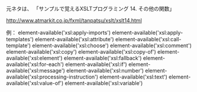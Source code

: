 元ネタは、
「サンプルで覚えるXSLTプログラミング 
14. その他の関数」

http://www.atmarkit.co.jp/fxml/tanpatsu/xslt/xslt14.html

例：
element-available('xsl:apply-imports')
element-available('xsl:apply-templates')
element-available('xsl:attribute')
element-available('xsl:call-template')
element-available('xsl:choose')
element-available('xsl:comment')
element-available('xsl:copy')
element-available('xsl:copy-of')
element-available('xsl:element')
element-available('xsl:fallback')
element-available('xsl:for-each')
element-available('xsl:if')
element-available('xsl:message')
element-available('xsl:number')
element-available('xsl:processing-instruction')
element-available('xsl:text')
element-available('xsl:value-of')
element-available('xsl:variable') 